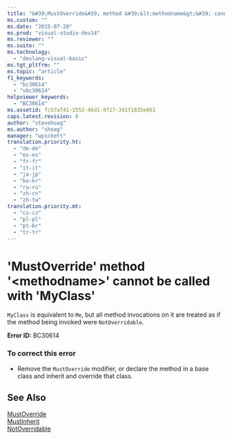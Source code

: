 ```yaml
---
title: "&#39;MustOverride&#39; method &#39;&lt;methodname&gt;&#39; cannot be called with &#39;MyClass&#39;"
ms.custom: ""
ms.date: "2015-07-20"
ms.prod: "visual-studio-dev14"
ms.reviewer: ""
ms.suite: ""
ms.technology: 
  - "devlang-visual-basic"
ms.tgt_pltfrm: ""
ms.topic: "article"
f1_keywords: 
  - "bc30614"
  - "vbc30614"
helpviewer_keywords: 
  - "BC30614"
ms.assetid: fc57af41-1552-46d1-9727-341f1835e661
caps.latest.revision: 8
author: "stevehoag"
ms.author: "shoag"
manager: "wpickett"
translation.priority.ht: 
  - "de-de"
  - "es-es"
  - "fr-fr"
  - "it-it"
  - "ja-jp"
  - "ko-kr"
  - "ru-ru"
  - "zh-cn"
  - "zh-tw"
translation.priority.mt: 
  - "cs-cz"
  - "pl-pl"
  - "pt-br"
  - "tr-tr"
---
```

# &#39;MustOverride&#39; method &#39;&lt;methodname&gt;&#39; cannot be called with &#39;MyClass&#39;
`MyClass` is equivalent to `Me`, but all method invocations on it are treated as if the method being invoked were `NotOverridable`.  
  
 **Error ID:** BC30614  
  
### To correct this error  
  
-   Remove the `MustOverride` modifier, or declare the method in a base class and inherit and override that class.  
  
## See Also  
 [MustOverride](../../visual-basic\language-reference\modifiers/mustoverride.md)   
 [MustInherit](../../visual-basic\language-reference\modifiers/mustinherit.md)   
 [NotOverridable](../../visual-basic\language-reference\modifiers/notoverridable.md)